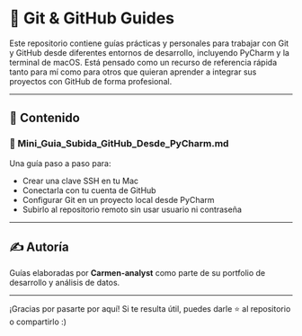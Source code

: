 
# 🧰 Git & GitHub Guides

Este repositorio contiene guías prácticas y personales para trabajar con Git y GitHub desde diferentes entornos de desarrollo, incluyendo PyCharm y la terminal de macOS. Está pensado como un recurso de referencia rápida tanto para mí como para otros que quieran aprender a integrar sus proyectos con GitHub de forma profesional.

---

## 📄 Contenido

### 🔐 Mini_Guia_Subida_GitHub_Desde_PyCharm.md

Una guía paso a paso para:

- Crear una clave SSH en tu Mac
- Conectarla con tu cuenta de GitHub
- Configurar Git en un proyecto local desde PyCharm
- Subirlo al repositorio remoto sin usar usuario ni contraseña

---

## ✍️ Autoría

Guías elaboradas por **Carmen-analyst** como parte de su portfolio de desarrollo y análisis de datos.

---

¡Gracias por pasarte por aquí! Si te resulta útil, puedes darle ⭐ al repositorio o compartirlo :)
